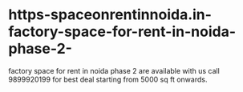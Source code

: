 # https-spaceonrentinnoida.in-factory-space-for-rent-in-noida-phase-2-
factory space for rent in noida phase 2 are available with us call 9899920199 for best deal starting from 5000 sq ft onwards. 
